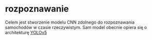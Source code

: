 # rozpoznawanie

Celem jest stworzenie modelu CNN zdolnego do rozpoznawania samochodów w czasie rzeczywistym. Sam model obecnie opiera się o architekturę [YOLOv5](https://github.com/ultralytics/yolov5)